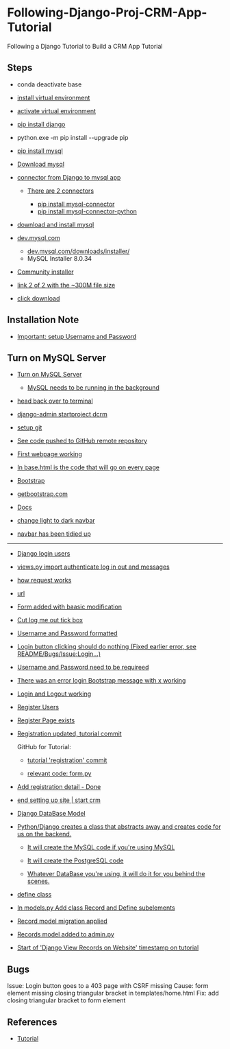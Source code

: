 # Following-Django-Proj-CRM-App-Tutorial

Following a Django Tutorial to Build a CRM App Tutorial

## Steps

- conda deactivate base
- [install virtual environment](https://youtu.be/t10QcFx7d5k?t=197)
- [activate virtual environment](https://youtu.be/t10QcFx7d5k?t=211)
- [pip install django](https://youtu.be/t10QcFx7d5k?t=223)
- python.exe -m pip install --upgrade pip
- [pip install mysql](https://youtu.be/t10QcFx7d5k?t=230)
- [Download mysql](https://youtu.be/t10QcFx7d5k?t=234)
- [connector from Django to mysql app](https://youtu.be/t10QcFx7d5k?t=241)

  - [There are 2 connectors](https://youtu.be/t10QcFx7d5k?t=245)

    - [pip install mysql-connector](https://youtu.be/t10QcFx7d5k?t=246)
    - [pip install mysql-connector-python](https://youtu.be/t10QcFx7d5k?t=253)

- [download and install mysql](https://youtu.be/t10QcFx7d5k?t=274)
- [dev.mysql.com](https://dev.mysql.com/)

  - [dev.mysql.com/downloads/installer/](https://dev.mysql.com/downloads/installer/)
  - MySQL Installer 8.0.34

- [Community installer](https://youtu.be/t10QcFx7d5k?t=288)
- [link 2 of 2 with the ~300M file size](https://youtu.be/t10QcFx7d5k?t=290)
- [click download](https://youtu.be/t10QcFx7d5k?t=293)

## Installation Note

- [Important: setup Username and Password](https://youtu.be/t10QcFx7d5k?t=304)

## Turn on MySQL Server

- [Turn on MySQL Server](https://youtu.be/t10QcFx7d5k?t=330)

  - [MySQL needs to be running in the background](https://youtu.be/t10QcFx7d5k?t=337)

- [head back over to terminal](https://youtu.be/t10QcFx7d5k?t=343)

- [django-admin startproject dcrm](https://youtu.be/t10QcFx7d5k?t=352)

- [setup git](https://youtu.be/t10QcFx7d5k?t=818)

- [See code pushed to GitHub remote repository](https://youtu.be/t10QcFx7d5k?t=997)

- [First webpage working](https://youtu.be/t10QcFx7d5k?t=1289)

- [In base.html is the code that will go on every page](https://youtu.be/t10QcFx7d5k?t=1306)

- [Bootstrap](https://youtu.be/t10QcFx7d5k?t=1309)

- [getbootstrap.com](https://youtu.be/t10QcFx7d5k?t=1314)

- [Docs](https://youtu.be/t10QcFx7d5k?t=1319)

- [change light to dark navbar](https://youtu.be/t10QcFx7d5k?t=1547)

- [navbar has been tidied up](https://youtu.be/t10QcFx7d5k?t=1688)

____________________

- [Django login users](https://youtu.be/t10QcFx7d5k?t=1728)

- [views.py import authenticate log in out and messages](https://youtu.be/t10QcFx7d5k?t=1790)

- [how request works](https://youtu.be/t10QcFx7d5k?t=1847)

- [url](https://youtu.be/t10QcFx7d5k?t=1871)

- [Form added with baasic modification](https://youtu.be/t10QcFx7d5k?t=2155)

- [Cut log me out tick box](https://youtu.be/t10QcFx7d5k?t=2174)

- [Username and Password formatted](https://youtu.be/t10QcFx7d5k?t=2251)

- [Login button clicking should do nothing (Fixed earlier error, see README/Bugs/Issue:Login...)](https://youtu.be/t10QcFx7d5k?t=2261)

- [Username and Password need to be requireed](https://youtu.be/t10QcFx7d5k?t=2266)

- [There was an error login Bootstrap message with x working](https://youtu.be/t10QcFx7d5k?t=2836)

- [Login and Logout working](https://youtu.be/t10QcFx7d5k?t=3037)

- [Register Users](https://youtu.be/t10QcFx7d5k?t=3106)

- [Register Page exists](https://youtu.be/t10QcFx7d5k?t=3282)

- [Registration updated, tutorial commit](https://youtu.be/t10QcFx7d5k?t=3868)

  GitHub for Tutorial:
  - [tutorial 'registration' commit](https://github.com/flatplanet/Django-CRM/commit/b7b5d76f88963010ac93e897a67416a5243c74f0)

  - [relevant code: form.py](https://github.com/flatplanet/Django-CRM/blob/main/website/forms.py)

- [Add registration detail - Done](https://youtu.be/t10QcFx7d5k?t=4433)

- [end setting up site | start crm](https://youtu.be/t10QcFx7d5k?t=4483)

- [Django DataBase Model](https://youtu.be/t10QcFx7d5k?t=4503)

- [Python/Django creates a class that abstracts away and creates code for us on the backend.](https://youtu.be/t10QcFx7d5k?t=4530)

  - [It will create the MySQL code if you're using MySQL](https://youtu.be/t10QcFx7d5k?t=4537)

  - [It will create the PostgreSQL code](https://youtu.be/t10QcFx7d5k?t=4540)

  - [Whatever DataBase you're using, it will do it for you behind the scenes.](https://youtu.be/t10QcFx7d5k?t=4542)

- [define class](https://youtu.be/t10QcFx7d5k?t=4548)

- [In models.py Add class Record and Define subelements](https://youtu.be/t10QcFx7d5k?t=4758)

- [Record model migration applied](https://youtu.be/t10QcFx7d5k?t=4991)

- [Records model added to admin.py](https://youtu.be/t10QcFx7d5k?t=5061)

- [Start of 'Django View Records on Website' timestamp on tutorial](https://youtu.be/t10QcFx7d5k?t=5150)

## Bugs

Issue: Login button goes to a 403 page with CSRF missing
Cause: form element missing closing triangular bracket in templates/home.html
Fix: add closing triangular bracket to form element

## References

- [Tutorial](https://youtu.be/t10QcFx7d5k?t=139)

